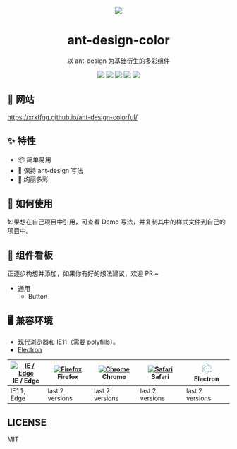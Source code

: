 <p align="center">
  <a href="http://xrkffgg.js.cool/ant-design-colorful/">
    <img width="200" src="https://github.com/xrkffgg/ant-design-colorful/blob/main/logo.png?raw=true">
  </a>
</p>

<h1 align="center">ant-design-color</h1>

<div align="center">

以 ant-design 为基础衍生的多彩组件

[![](https://img.shields.io/badge/based%20on-ant--design-%231890ff?style=flat-square)](https://github.com/ant-design/ant-design)
[![](https://img.shields.io/badge/docs%20by-dumi-%239254de?style=flat-square)](https://github.com/umijs/dumi)
[![](https://img.shields.io/github/contributors/xrkffgg/ant-design-colorful?style=flat-square)](https://github.com/xrkffgg/ant-design-colorful/graphs/contributors)
![](https://img.shields.io/github/last-commit/xrkffgg/ant-design-colorful?color=%2308979c&style=flat-square)
![](https://img.shields.io/github/stars/xrkffgg/ant-design-colorful?style=flat-square)

</div>

## 📒 网站

https://xrkffgg.github.io/ant-design-colorful/

## ✨ 特性

- 📦 简单易用
- 🌈 保持 ant-design 写法
- 🎨 绚丽多彩

## 📍 如何使用

如果想在自己项目中引用，可查看 Demo 写法，并复制其中的样式文件到自己的项目中。

## 📐 组件看板

正逐步构想并添加，如果你有好的想法建议，欢迎 PR ~

- 通用
  - Button

## 🖥 兼容环境

- 现代浏览器和 IE11（需要 [polyfills](https://ant.design/docs/react/getting-started-cn#兼容性)）。
- [Electron](https://www.electronjs.org/)

| [<img src="https://raw.githubusercontent.com/alrra/browser-logos/master/src/edge/edge_48x48.png" alt="IE / Edge" width="24px" height="24px" />](http://godban.github.io/browsers-support-badges/)<br>IE / Edge | [<img src="https://raw.githubusercontent.com/alrra/browser-logos/master/src/firefox/firefox_48x48.png" alt="Firefox" width="24px" height="24px" />](http://godban.github.io/browsers-support-badges/)<br>Firefox | [<img src="https://raw.githubusercontent.com/alrra/browser-logos/master/src/chrome/chrome_48x48.png" alt="Chrome" width="24px" height="24px" />](http://godban.github.io/browsers-support-badges/)<br>Chrome | [<img src="https://raw.githubusercontent.com/alrra/browser-logos/master/src/safari/safari_48x48.png" alt="Safari" width="24px" height="24px" />](http://godban.github.io/browsers-support-badges/)<br>Safari | [<img src="https://raw.githubusercontent.com/alrra/browser-logos/master/src/electron/electron_48x48.png" alt="Electron" width="24px" height="24px" />](http://godban.github.io/browsers-support-badges/)<br>Electron |
| -------------------------------------------------------------------------------------------------------------------------------------------------------------------------------------------------------------- | ---------------------------------------------------------------------------------------------------------------------------------------------------------------------------------------------------------------- | ------------------------------------------------------------------------------------------------------------------------------------------------------------------------------------------------------------ | ------------------------------------------------------------------------------------------------------------------------------------------------------------------------------------------------------------ | -------------------------------------------------------------------------------------------------------------------------------------------------------------------------------------------------------------------- |
| IE11, Edge                                                                                                                                                                                                     | last 2 versions                                                                                                                                                                                                  | last 2 versions                                                                                                                                                                                              | last 2 versions                                                                                                                                                                                              | last 2 versions                                                                                                                                                                                                      |

## LICENSE

MIT
